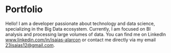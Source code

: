 # Portfolio
Hello! I am a developer passionate about technology and data science, specializing in the Big Data ecosystem. Currently, I am focused on BI analysis and processing large volumes of data.
You can find me on LinkedIn www.linkedin.com/in/isaias-alarcon or contact me directly via my email 23isaias12@gmail.com.
